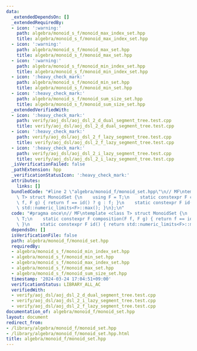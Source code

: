 ```yaml
---
data:
  _extendedDependsOn: []
  _extendedRequiredBy:
  - icon: ':warning:'
    path: algebra/monoid_s_f/monoid_max_index_set.hpp
    title: algebra/monoid_s_f/monoid_max_index_set.hpp
  - icon: ':warning:'
    path: algebra/monoid_s_f/monoid_max_set.hpp
    title: algebra/monoid_s_f/monoid_max_set.hpp
  - icon: ':warning:'
    path: algebra/monoid_s_f/monoid_min_index_set.hpp
    title: algebra/monoid_s_f/monoid_min_index_set.hpp
  - icon: ':heavy_check_mark:'
    path: algebra/monoid_s_f/monoid_min_set.hpp
    title: algebra/monoid_s_f/monoid_min_set.hpp
  - icon: ':heavy_check_mark:'
    path: algebra/monoid_s_f/monoid_sum_size_set.hpp
    title: algebra/monoid_s_f/monoid_sum_size_set.hpp
  _extendedVerifiedWith:
  - icon: ':heavy_check_mark:'
    path: verify/aoj_dsl/aoj_dsl_2_d_dual_segment_tree.test.cpp
    title: verify/aoj_dsl/aoj_dsl_2_d_dual_segment_tree.test.cpp
  - icon: ':heavy_check_mark:'
    path: verify/aoj_dsl/aoj_dsl_2_f_lazy_segment_tree.test.cpp
    title: verify/aoj_dsl/aoj_dsl_2_f_lazy_segment_tree.test.cpp
  - icon: ':heavy_check_mark:'
    path: verify/aoj_dsl/aoj_dsl_2_i_lazy_segment_tree.test.cpp
    title: verify/aoj_dsl/aoj_dsl_2_i_lazy_segment_tree.test.cpp
  _isVerificationFailed: false
  _pathExtension: hpp
  _verificationStatusIcon: ':heavy_check_mark:'
  attributes:
    links: []
  bundledCode: "#line 2 \"algebra/monoid_f/monoid_set.hpp\"\n// MF\ntemplate <class\
    \ T> struct MonoidSet {\n    using F = T;\n    static constexpr F composition(F\
    \ f, F g) { return f == id() ? g : f; }\n    static constexpr F id() { return\
    \ std::numeric_limits<F>::max(); }\n};\n"
  code: "#pragma once\n// MF\ntemplate <class T> struct MonoidSet {\n    using F =\
    \ T;\n    static constexpr F composition(F f, F g) { return f == id() ? g : f;\
    \ }\n    static constexpr F id() { return std::numeric_limits<F>::max(); }\n};"
  dependsOn: []
  isVerificationFile: false
  path: algebra/monoid_f/monoid_set.hpp
  requiredBy:
  - algebra/monoid_s_f/monoid_min_index_set.hpp
  - algebra/monoid_s_f/monoid_min_set.hpp
  - algebra/monoid_s_f/monoid_max_index_set.hpp
  - algebra/monoid_s_f/monoid_max_set.hpp
  - algebra/monoid_s_f/monoid_sum_size_set.hpp
  timestamp: '2024-03-24 17:04:51+09:00'
  verificationStatus: LIBRARY_ALL_AC
  verifiedWith:
  - verify/aoj_dsl/aoj_dsl_2_d_dual_segment_tree.test.cpp
  - verify/aoj_dsl/aoj_dsl_2_i_lazy_segment_tree.test.cpp
  - verify/aoj_dsl/aoj_dsl_2_f_lazy_segment_tree.test.cpp
documentation_of: algebra/monoid_f/monoid_set.hpp
layout: document
redirect_from:
- /library/algebra/monoid_f/monoid_set.hpp
- /library/algebra/monoid_f/monoid_set.hpp.html
title: algebra/monoid_f/monoid_set.hpp
---
```

